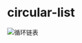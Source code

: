 # circular-list
<p style=" text-algin:center"><img src="http://openhome.cc/Gossip/AlgorithmGossip/images/josephusProblem-1.jpg" alt="循环链表"/></p>
